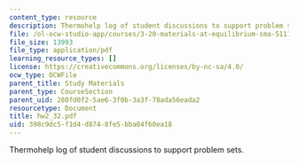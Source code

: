 ```yaml
---
content_type: resource
description: Thermohelp log of student discussions to support problem sets.
file: /ol-ocw-studio-app/courses/3-20-materials-at-equilibrium-sma-5111-fall-2003/398c9dc5f1d4d8748fe5bba04f60ea18_hw2_32.pdf
file_size: 13993
file_type: application/pdf
learning_resource_types: []
license: https://creativecommons.org/licenses/by-nc-sa/4.0/
ocw_type: OCWFile
parent_title: Study Materials
parent_type: CourseSection
parent_uid: 280fd0f2-5ae6-3f0b-3a3f-78ada56eada2
resourcetype: Document
title: hw2_32.pdf
uid: 398c9dc5-f1d4-d874-8fe5-bba04f60ea18
---
```

Thermohelp log of student discussions to support problem sets.